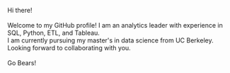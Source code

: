 Hi there!<br>  
Welcome to my GitHub profile! I am an analytics leader with experience in SQL, Python, ETL, and Tableau. <br>
I am currently pursuing my master's in data science from UC Berkeley. Looking forward to collaborating with you.<br>  
Go Bears!

